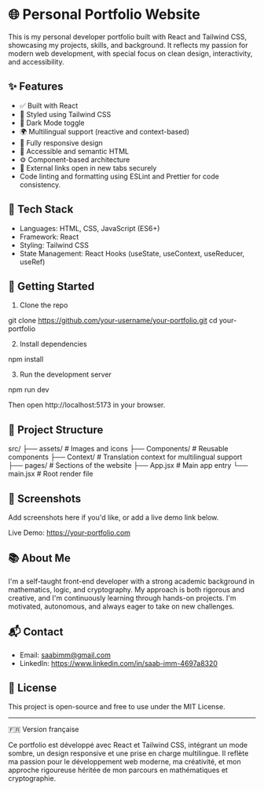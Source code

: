 # 🌐 Personal Portfolio Website

This is my personal developer portfolio built with React and Tailwind CSS, showcasing my projects, skills, and background. It reflects my passion for modern web development, with special focus on clean design, interactivity, and accessibility.

## ✨ Features

- ✅ Built with React
- 🎨 Styled using Tailwind CSS
- 🌙 Dark Mode toggle
- 🌍 Multilingual support (reactive and context-based)
- 📱 Fully responsive design
- 🧠 Accessible and semantic HTML
- ⚙️ Component-based architecture
- 🔗 External links open in new tabs securely
- Code linting and formatting using ESLint and Prettier for code consistency.

## 🧰 Tech Stack

- Languages: HTML, CSS, JavaScript (ES6+)
- Framework: React
- Styling: Tailwind CSS
- State Management: React Hooks (useState, useContext, useReducer, useRef)

## 🚀 Getting Started

1. Clone the repo

git clone https://github.com/your-username/your-portfolio.git
cd your-portfolio

2. Install dependencies

npm install

3. Run the development server

npm run dev

Then open http://localhost:5173 in your browser.

## 📁 Project Structure

src/
├── assets/              # Images and icons
├── Components/          # Reusable components
├── Context/             # Translation context for multilingual support
├── pages/               # Sections of the website
├── App.jsx              # Main app entry
└── main.jsx             # Root render file

## 📸 Screenshots

Add screenshots here if you'd like, or add a live demo link below.

Live Demo: https://your-portfolio.com

## 📚 About Me

I'm a self-taught front-end developer with a strong academic background in mathematics, logic, and cryptography. My approach is both rigorous and creative, and I'm continuously learning through hands-on projects. I'm motivated, autonomous, and always eager to take on new challenges.

## 📬 Contact

- Email: saabimm@gmail.com
- LinkedIn: https://www.linkedin.com/in/saab-imm-4697a8320

## 📄 License

This project is open-source and free to use under the MIT License.

---

🇫🇷 Version française

Ce portfolio est développé avec React et Tailwind CSS, intégrant un mode sombre, un design responsive et une prise en charge multilingue. Il reflète ma passion pour le développement web moderne, ma créativité, et mon approche rigoureuse héritée de mon parcours en mathématiques et cryptographie.

